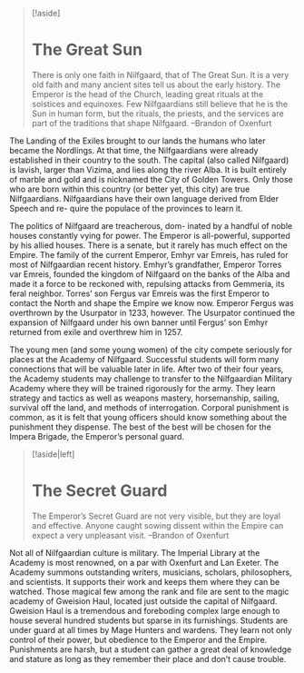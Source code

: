 >[!aside]
># The Great Sun
>There is only one faith in Nilfgaard, that of The Great Sun. It is a very old faith and many ancient sites tell us about the early history. The Emperor is the head of the Church, leading great rituals at the solstices and equinoxes. Few Nilfgaardians still believe that he is the Sun in human form, but the rituals, the priests, and the services are part of the traditions that shape Nilfgaard.
>–Brandon of Oxenfurt

The Landing of the Exiles brought to our lands the humans who later became the Nordlings. At that time, the Nilfgaardians were already established in their country to the south. The capital (also called Nilfgaard) is lavish, larger than Vizima, and lies along the river Alba. It is built entirely of marble and gold and is nicknamed the City of Golden Towers. Only those who are born within this country (or better yet, this city) are true Nilfgaardians. Nilfgaardians have their own language derived from Elder Speech and re- quire the populace of the provinces to learn it.

The politics of Nilfgaard are treacherous, dom- inated by a handful of noble houses constantly vying for power. The Emperor is all-powerful, supported by his allied houses. There is a senate, but it rarely has much effect on the Empire. The family of the current Emperor, Emhyr var Emreis, has ruled for most of Nilfgaardian recent history. Emhyr’s grandfather, Emperor Torres var Emreis, founded the kingdom of Nilfgaard on the banks of the Alba and made it a force to be reckoned with, repulsing attacks from Gemmeria, its feral neighbor. Torres’ son Fergus var Emreis was the first Emperor to contact the North and shape the Empire we know now. Emperor Fergus was overthrown by the Usurpator in 1233, however. The Usurpator continued the expansion of Nilfgaard under his own banner until Fergus’ son Emhyr returned from exile and overthrew him in 1257.  

The young men (and some young women) of the city compete seriously for places at the Academy of Nilfgaard. Successful students will form many connections that will be valuable later in life. After two of their four years, the Academy students may challenge to transfer to the Nilfgaardian Military Academy where they will be trained rigorously for the army. They learn strategy and tactics as well as weapons mastery, horsemanship, sailing, survival off the land, and methods of interrogation. Corporal punishment is common, as it is felt that young officers should know something about the punishment they dispense. The best of the best will be chosen for the Impera Brigade, the Emperor’s personal guard.
>[!aside|left]
># The Secret Guard 
>The Emperor’s Secret Guard are not very visible, but they are loyal and effective. Anyone caught sowing dissent within the Empire can expect a very unpleasant visit.
>–Brandon of Oxenfurt

Not all of Nilfgaardian culture is military. The Imperial Library at the Academy is most renowned, on a par with Oxenfurt and Lan Exeter. The Academy summons outstanding writers, musicians, scholars, philosophers, and scientists. It supports their work and keeps them where they can be watched. Those magical few among the rank and file are sent to the magic academy of Gweision Haul, located just outside the capital of Nilfgaard. Gweision Haul is a tremendous and foreboding complex large enough to house several hundred students but sparse in its furnishings. Students are under guard at all times by Mage Hunters and wardens. They learn not only control of their power, but obedience to the Emperor and the Empire. Punishments are harsh, but a student can gather a great deal of knowledge and stature as long as they remember their place and don’t cause trouble.